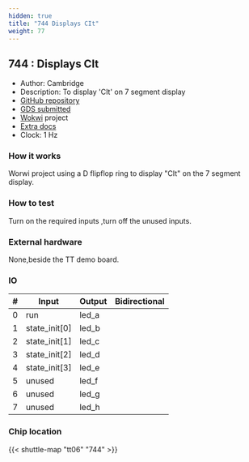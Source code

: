 ```yaml
---
hidden: true
title: "744 Displays CIt"
weight: 77
---
```


## 744 : Displays CIt

* Author: Cambridge
* Description: To display 'CIt' on 7 segment display
* [GitHub repository](https://github.com/cittapeout/Citech)
* [GDS submitted](https://github.com/cittapeout/Citech/actions/runs/8748673309)
* [Wokwi](https://wokwi.com/projects/395522292785089537) project
* [Extra docs](None)
* Clock: 1 Hz

<!---

This file is used to generate your project datasheet. Please fill in the information below and delete any unused
sections.

You can also include images in this folder and reference them in the markdown. Each image must be less than
512 kb in size, and the combined size of all images must be less than 1 MB.
-->


### How it works

Worwi project using a D flipflop ring to display "CIt" on the 7 segment display.

### How to test

Turn on the required inputs ,turn off the unused inputs.

### External hardware

None,beside the TT demo board.


### IO

| # | Input          | Output         | Bidirectional   |
| - | -------------- | -------------- | --------------- |
| 0 | run | led_a |  |
| 1 | state_init[0] | led_b |  |
| 2 | state_init[1] | led_c |  |
| 3 | state_init[2] | led_d |  |
| 4 | state_init[3] | led_e |  |
| 5 | unused | led_f |  |
| 6 | unused | led_g |  |
| 7 | unused | led_h |  |

### Chip location

{{< shuttle-map "tt06" "744" >}}
